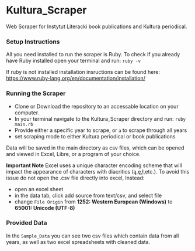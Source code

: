 # Kultura_Scraper
Web Scraper for Instytut Literacki book publications and Kultura periodical.

### Setup Instructions
All you need installed to run the scraper is Ruby. To check if you already have Ruby installed
open your terminal and run: `ruby -v`

If ruby is not installed installation insructions can be found here:
https://www.ruby-lang.org/en/documentation/installation/

### Running the Scraper
* Clone or Download the repository to an accessable location on your computer. 
* In your terminal navigate to the Kultura_Scraper directory and run: `ruby main.rb`
* Provide either a specific year to scrape, or `a` to scrape through all years
* set scraping mode to either Kultura periodical or book publications

Data will be saved in the main directory as csv files, which can be opened and viewed in Excel, Libre, or a program of your choice.

**Important Note** Excel uses a unique character encoding scheme that will impact the appearance of characters with diacritics (ą,ę,ł,etc.). To avoid this issue do not open the .csv file directly into excel, Instead:

* open an excel sheet
* in the data tab, click add source from text/csv, and select file
* change `File Origin` from **1252: Western European (Windows)** to **65001: Unicode (UTF-8)**

### Provided Data
In the `Sample_Data` you can see two csv files which contain data from all years, as well as two excel spreadsheets with cleaned data.
